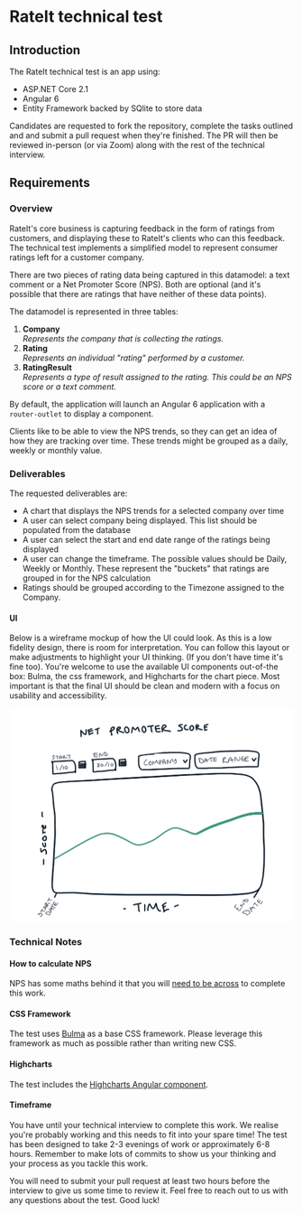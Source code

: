 # RateIt technical test

## Introduction

The RateIt technical test is an app using:
- ASP.NET Core 2.1 
- Angular 6 
- Entity Framework backed by SQlite to store data

Candidates are requested to fork the repository, complete the tasks outlined and and submit a pull request when they're finished. The PR will then be reviewed in-person (or via Zoom) along with the rest of the technical interview.

## Requirements

### Overview

RateIt's core business is capturing feedback in the form of ratings from customers, and displaying these to RateIt's clients who can this feedback. The technical test implements a simplified model to represent consumer ratings left for a customer company.

There are two pieces of rating data being captured in this datamodel: a text comment or a Net Promoter Score (NPS). Both are optional (and it's possible that there are ratings that have neither of these data points).

The datamodel is represented in three tables:

1. **Company**  
_Represents the company that is collecting the ratings._
2. **Rating**  
_Represents an individual "rating" performed by a customer._ 
3. **RatingResult**  
_Represents a type of result assigned to the rating. This could be an NPS score or a text comment._  

By default, the application will launch an Angular 6 application with a `router-outlet` to display a component.

Clients like to be able to view the NPS trends, so they can get an idea of how they are tracking over time. These trends might be grouped as a daily, weekly or monthly value.

### Deliverables

The requested deliverables are:

* A chart that displays the NPS trends for a selected company over time
* A user can select company being displayed. This list should be populated from the database
* A user can select the start and end date range of the ratings being displayed
* A user can change the timeframe. The possible values should be Daily, Weekly or Monthly. These represent the "buckets" that ratings are grouped in for the NPS calculation
* Ratings should be grouped according to the Timezone assigned to the Company.

#### UI
Below is a wireframe mockup of how the UI could look. As this is a low fidelity design, there is room for interpretation. You can follow this layout or make adjustments to highlight your UI thinking. (If you don't have time it's fine too). You're welcome to use the available UI components out-of-the box: Bulma, the css framework, and  Highcharts for the chart piece. Most important is that the final UI should be clean and modern with a focus on usability and accessibility. 

![wireframe](technical-test-wireframe.png)

### Technical Notes

#### How to calculate NPS

NPS has some maths behind it that you will [need to be across](https://www.surveymonkey.com/mp/net-promoter-score-calculation/) to complete this work.

#### CSS Framework

The test uses [Bulma](https://bulma.io/) as a base CSS framework. Please leverage this framework as much as possible rather than writing new CSS.

#### Highcharts

The test includes the [Highcharts Angular component](https://www.npmjs.com/package/angular-highcharts).

#### Timeframe

You have until your technical interview to complete this work. We realise you're probably working and this needs to fit into your spare time! The test has been designed to take 2-3 evenings of work or approximately 6-8 hours.  Remember to make lots of commits to show us your thinking and your process as you tackle this work. 

You will need to submit your pull request at least two hours before the interview to give us some time to review it. Feel free to reach out to us with any questions about the test. Good luck! 

